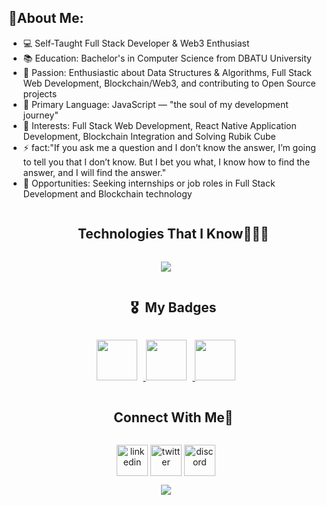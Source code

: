 ## 💫About Me:


- 💻 Self-Taught Full Stack Developer & Web3 Enthusiast
- 📚 Education: Bachelor's in Computer Science from DBATU University
- 📝 Passion: Enthusiastic about Data Structures & Algorithms, Full Stack Web Development, Blockchain/Web3, and contributing to Open Source projects
- 🌟 Primary Language: JavaScript — "the soul of my development journey"
- 🚩 Interests: Full Stack Web Development, React Native Application Development, Blockchain Integration and Solving Rubik Cube 
- ⚡ fact:"If you ask me a question and I don’t know the answer, I’m going to tell you that I don’t know. But I bet you what, I know how to find the answer, and I will find the answer."
- 🤔 Opportunities: Seeking internships or job roles in Full Stack Development and Blockchain technology




<!--h1 without bottom border-->
<div id="user-content-toc">
  <ul align="center">
    <summary><h2 style="display: inline-block">Technologies That I Know👨🏻‍💻</h2></summary>
  </ul>
</div>
<!--tech stack icons-->
<p align="center">
  <a href="https://skillicons.dev">
    <img src="https://skillicons.dev/icons?i=javascript,ts,java,nodejs,npm,git,vercel,react,css,bootstrap,styledcomponents,postgres,prisma,sequelize,express,figma,github,html,linux,aws,materialui,mongodb,mysql,nextjs,nodejs,postman,py,tailwind,vscode&perline=14" />
  </a>
</p>

<div id="user-content-toc">
  <ul align="center">
    <summary><h2 style="display: inline-block">🎖 &nbsp;My Badges</h2></summary>
  </ul>
</div>
<div align="center">
  <!-- Wrap the images inside the anchor tags -->
  <a href="https://holopin.io/@nileshfatfatwale">
    <img src="https://assets.holopin.io/hf2024levels/level0-sloth-code-0-0-0-0.webp" width="65" style="display: inline-block; margin-right: 10px;" />
  </a>
  <a href="https://holopin.io/@nileshfatfatwale">
    <img src="https://assets.holopin.io/hf2024levels/level1-sloth-code-0-0-0-0.webp" width="65" style="display: inline-block; margin-right: 10px;" />
  </a>
  <a href="https://holopin.io/@nileshfatfatwale">
    <img src="https://assets.holopin.io/hf2024levels/level2-sloth-code-0-0-0-0.webp" width="65" style="display: inline-block;" />
  </a>
</div>




<!-- Connect with me -->
<!--h2 without bottom border-->
<div id="user-content-toc">
  <ul align="center">
    <summary><h2 style="display: inline-block">Connect With Me🤝</h2></summary>
  </ul>
</div>

<p align="center">
<a href="https://www.linkedin.com/in/nileshfatfatwale/" target="blank"><img align="center" src="https://user-images.githubusercontent.com/88904952/234979284-68c11d7f-1acc-4f0c-ac78-044e1037d7b0.png" alt="linkedin" height="50" width="50" /></a>
<a href="https://x.com/0xnileshf" target="blank"><img align="center" src="https://user-images.githubusercontent.com/88904952/234980676-61bfb021-ecc8-48f7-88e6-34c1b06c4a58.png" alt="twitter" height="50" width="50" /></a> 
<a href="https://discord.com/users/1067356761826267137" target="blank"><img align="center" src="https://user-images.githubusercontent.com/88904952/234982627-019fd336-6248-453c-9b05-97c13fd1d207.png" alt="discord" height="50" width="50" /></a>
  
</p>

<div align="center">
  
[![](https://visitcount.itsvg.in/api?id=nileshfatfatwale&label=Profile%20Views&color=3&icon=5&pretty=true)](https://visitcount.itsvg.in)
  
</div>
